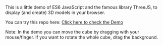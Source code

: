 This is a little demo of ES6 JavaScript and the famous library ThreeJS, to display (and create) 3D models in your browser.

You can try this repo here: [Click here to check the Demo](https://naucode.github.io/threejs-rubik-cube/)

Note: In the demo you can move the cube by dragging with your mouse/finger. If you want to rotate the whole cube, drag the background.